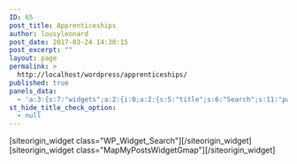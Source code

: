 ```yaml
---
ID: 65
post_title: Apprenticeships
author: lousyleonard
post_date: 2017-03-24 14:30:15
post_excerpt: ""
layout: page
permalink: >
  http://localhost/wordpress/apprenticeships/
published: true
panels_data:
  - 'a:3:{s:7:"widgets";a:2:{i:0;a:2:{s:5:"title";s:6:"Search";s:11:"panels_info";a:7:{s:5:"class";s:16:"WP_Widget_Search";s:3:"raw";b:0;s:4:"grid";i:0;s:4:"cell";i:3;s:2:"id";i:0;s:9:"widget_id";s:36:"53eb31d6-25d3-4ea1-b699-c90dda037719";s:5:"style";a:1:{s:18:"background_display";s:4:"tile";}}}i:1;a:11:{s:5:"title";s:20:"Careers Available...";s:6:"region";s:4:"auto";s:8:"taxonomy";s:8:"post_tag";s:6:"parent";s:0:"";s:7:"maptype";s:7:"roadmap";s:14:"maptypecontrol";s:4:"true";s:10:"infowindow";s:4:"true";s:6:"target";s:5:"_self";s:5:"width";i:500;s:6:"height";i:600;s:11:"panels_info";a:6:{s:5:"class";s:20:"MapMyPostsWidgetGmap";s:4:"grid";i:1;s:4:"cell";i:1;s:2:"id";i:1;s:9:"widget_id";s:36:"1701662f-7354-4e30-bdd2-db3c3925fa37";s:5:"style";a:2:{s:27:"background_image_attachment";b:0;s:18:"background_display";s:4:"tile";}}}}s:5:"grids";a:2:{i:0;a:2:{s:5:"cells";i:4;s:5:"style";a:0:{}}i:1;a:2:{s:5:"cells";i:2;s:5:"style";a:0:{}}}s:10:"grid_cells";a:6:{i:0;a:4:{s:4:"grid";i:0;s:5:"index";i:0;s:6:"weight";d:0.25;s:5:"style";a:0:{}}i:1;a:4:{s:4:"grid";i:0;s:5:"index";i:1;s:6:"weight";d:0.25;s:5:"style";a:0:{}}i:2;a:4:{s:4:"grid";i:0;s:5:"index";i:2;s:6:"weight";d:0.25;s:5:"style";a:0:{}}i:3;a:4:{s:4:"grid";i:0;s:5:"index";i:3;s:6:"weight";d:0.25;s:5:"style";a:0:{}}i:4;a:4:{s:4:"grid";i:1;s:5:"index";i:0;s:6:"weight";d:0.5;s:5:"style";a:0:{}}i:5;a:4:{s:4:"grid";i:1;s:5:"index";i:1;s:6:"weight";d:0.5;s:5:"style";a:0:{}}}}'
st_hide_title_check_option:
  - null
---
```

<div id="pl-65"  class="panel-layout" ><div id="pg-65-0"  class="panel-grid panel-no-style" ><div id="pgc-65-0-0"  class="panel-grid-cell panel-grid-cell-empty"  data-weight="0.25" ></div><div id="pgc-65-0-1"  class="panel-grid-cell panel-grid-cell-empty"  data-weight="0.25" ></div><div id="pgc-65-0-2"  class="panel-grid-cell panel-grid-cell-empty"  data-weight="0.25" ></div><div id="pgc-65-0-3"  class="panel-grid-cell"  data-weight="0.25" ><div id="panel-65-0-3-0" class="so-panel widget widget_search panel-first-child panel-last-child" data-index="0" data-style="{&quot;background_display&quot;:&quot;tile&quot;}" >[siteorigin_widget class="WP_Widget_Search"]<input type="hidden" value="{&quot;instance&quot;:{&quot;title&quot;:&quot;Search&quot;},&quot;args&quot;:{&quot;before_widget&quot;:&quot;&lt;div id=\&quot;panel-65-0-3-0\&quot; class=\&quot;so-panel widget widget_search panel-first-child panel-last-child\&quot; data-index=\&quot;0\&quot; data-style=\&quot;{&amp;quot;background_display&amp;quot;:&amp;quot;tile&amp;quot;}\&quot; &gt;&quot;,&quot;after_widget&quot;:&quot;&lt;\/div&gt;&quot;,&quot;before_title&quot;:&quot;&lt;h3 class=\&quot;widget-title\&quot;&gt;&quot;,&quot;after_title&quot;:&quot;&lt;\/h3&gt;&quot;,&quot;widget_id&quot;:&quot;widget-0-3-0&quot;}}" />[/siteorigin_widget]</div></div></div><div id="pg-65-1"  class="panel-grid panel-no-style" ><div id="pgc-65-1-0"  class="panel-grid-cell panel-grid-cell-empty"  data-weight="0.5" ></div><div id="pgc-65-1-1"  class="panel-grid-cell"  data-weight="0.5" ><div id="panel-65-1-1-0" class="so-panel widget widget_mapmypostswidgetgmap widget_mmp_gmap panel-first-child panel-last-child" data-index="1" data-style="{&quot;background_image_attachment&quot;:false,&quot;background_display&quot;:&quot;tile&quot;}" >[siteorigin_widget class="MapMyPostsWidgetGmap"]<input type="hidden" value="{&quot;instance&quot;:{&quot;title&quot;:&quot;Careers Available...&quot;,&quot;region&quot;:&quot;auto&quot;,&quot;taxonomy&quot;:&quot;post_tag&quot;,&quot;parent&quot;:&quot;&quot;,&quot;maptype&quot;:&quot;roadmap&quot;,&quot;maptypecontrol&quot;:&quot;true&quot;,&quot;infowindow&quot;:&quot;true&quot;,&quot;target&quot;:&quot;_self&quot;,&quot;width&quot;:500,&quot;height&quot;:600},&quot;args&quot;:{&quot;before_widget&quot;:&quot;&lt;div id=\&quot;panel-65-1-1-0\&quot; class=\&quot;so-panel widget widget_mapmypostswidgetgmap widget_mmp_gmap panel-first-child panel-last-child\&quot; data-index=\&quot;1\&quot; data-style=\&quot;{&amp;quot;background_image_attachment&amp;quot;:false,&amp;quot;background_display&amp;quot;:&amp;quot;tile&amp;quot;}\&quot; &gt;&quot;,&quot;after_widget&quot;:&quot;&lt;\/div&gt;&quot;,&quot;before_title&quot;:&quot;&lt;h3 class=\&quot;widget-title\&quot;&gt;&quot;,&quot;after_title&quot;:&quot;&lt;\/h3&gt;&quot;,&quot;widget_id&quot;:&quot;widget-1-1-0&quot;}}" />[/siteorigin_widget]</div></div></div></div>